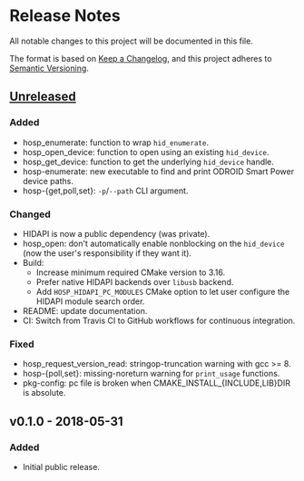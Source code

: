 # Release Notes

All notable changes to this project will be documented in this file.

The format is based on [Keep a Changelog](https://keepachangelog.com/en/1.1.0/),
and this project adheres to [Semantic Versioning](https://semver.org/spec/v2.0.0.html).


## [Unreleased]

### Added

- hosp_enumerate: function to wrap `hid_enumerate`.
- hosp_open_device: function to open using an existing `hid_device`.
- hosp_get_device: function to get the underlying `hid_device` handle.
- hosp-enumerate: new executable to find and print ODROID Smart Power device paths.
- hosp-{get,poll,set}: `-p`/`--path` CLI argument.

### Changed

- HIDAPI is now a public dependency (was private).
- hosp_open: don't automatically enable nonblocking on the `hid_device` (now the user's responsibility if they want it).
- Build:
  - Increase minimum required CMake version to 3.16.
  - Prefer native HIDAPI backends over `libusb` backend.
  - Add `HOSP_HIDAPI_PC_MODULES` CMake option to let user configure the HIDAPI module search order.
- README: update documentation.
- CI: Switch from Travis CI to GitHub workflows for continuous integration.

### Fixed

- hosp_request_version_read: stringop-truncation warning with gcc >= 8.
- hosp-{poll,set}: missing-noreturn warning for `print_usage` functions.
- pkg-config: pc file is broken when CMAKE_INSTALL_{INCLUDE,LIB}DIR is absolute.


## v0.1.0 - 2018-05-31

### Added

- Initial public release.

[Unreleased]: https://github.com/energymon/hosp/compare/v0.1.0...HEAD
